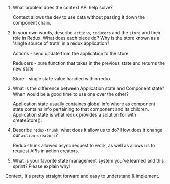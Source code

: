 1. What problem does the context API help solve?

    Contect allows the dev to use data without passing it down the component chain.

1. In your own words, describe `actions`, `reducers` and the `store` and their role in Redux. What does each piece do? Why is the store known as a 'single source of truth' in a redux application?

    Actions - send update from the application to the store

    Reducers - pure function that takes in the previous state and returns the new state

    Store - single state value handled within redux

1. What is the difference between Application state and Component state? When would be a good time to use one over the other?

    Application state usually containes global info where as component state contains info pertaining to that component and its children.  Application state is what redux provides a solution for with createStore().

1. Describe `redux-thunk`, what does it allow us to do? How does it change our `action-creators`?

    Redux-thunk allowed async request to work, as well as allows us to request APIs in action creators.

1. What is your favorite state management system you've learned and this sprint? Please explain why!

Context. It's pretty straight forward and easy to understand & implement.